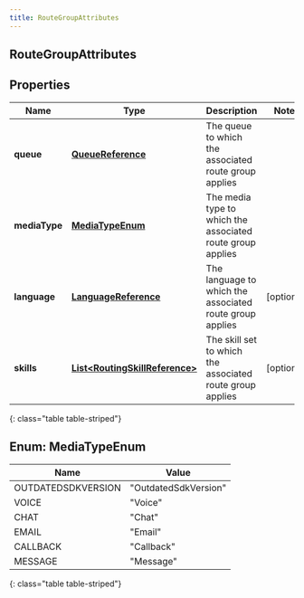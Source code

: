 ```yaml
---
title: RouteGroupAttributes
---
```

## RouteGroupAttributes


## Properties

| Name | Type | Description | Notes |
| ------------ | ------------- | ------------- | ------------- |
| **queue** | [**QueueReference**](QueueReference.html) | The queue to which the associated route group applies |  |
| **mediaType** | [**MediaTypeEnum**](#MediaTypeEnum) | The media type to which the associated route group applies |  |
| **language** | [**LanguageReference**](LanguageReference.html) | The language to which the associated route group applies |  [optional] |
| **skills** | [**List&lt;RoutingSkillReference&gt;**](RoutingSkillReference.html) | The skill set to which the associated route group applies |  [optional] |
{: class="table table-striped"}


<a name="MediaTypeEnum"></a>

## Enum: MediaTypeEnum

| Name | Value |
| ---- | ----- |
| OUTDATEDSDKVERSION | &quot;OutdatedSdkVersion&quot; |
| VOICE | &quot;Voice&quot; |
| CHAT | &quot;Chat&quot; |
| EMAIL | &quot;Email&quot; |
| CALLBACK | &quot;Callback&quot; |
| MESSAGE | &quot;Message&quot; |
{: class="table table-striped"}


